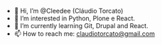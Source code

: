 - 👋 Hi, I’m @Cleedee (Cláudio Torcato)
- 👀 I’m interested in Python, Plone e React.
- 🌱 I’m currently learning Git, Drupal and React.
- 📫 How to reach me: claudiotorcato@gmail.com

<!---
Cleedee/Cleedee is a ✨ special ✨ repository because its `README.md` (this file) appears on your GitHub profile.
You can click the Preview link to take a look at your changes.
--->
